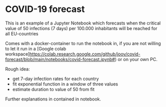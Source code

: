 # COVID-19 forecast

This is an example of a Jupyter Notebook which forecasts when the critical value of 50 infections (7 days) per 100.000 inhabitants will be reached for all EU-countries

Comes with a docker-container to run the notebook in, if you are not willing to let it run in a [Google colab workspace]https://colab.research.google.com/github/joov/covid-forecast/blob/main/notebooks/covid-forecast.ipynb#) or on your own PC.

Rough idea:
- get 7-day infection rates for each country
- fit exponential function in a window of three values
- estimate duration to value of 50 from fit

Further explanations in contained in notebook.